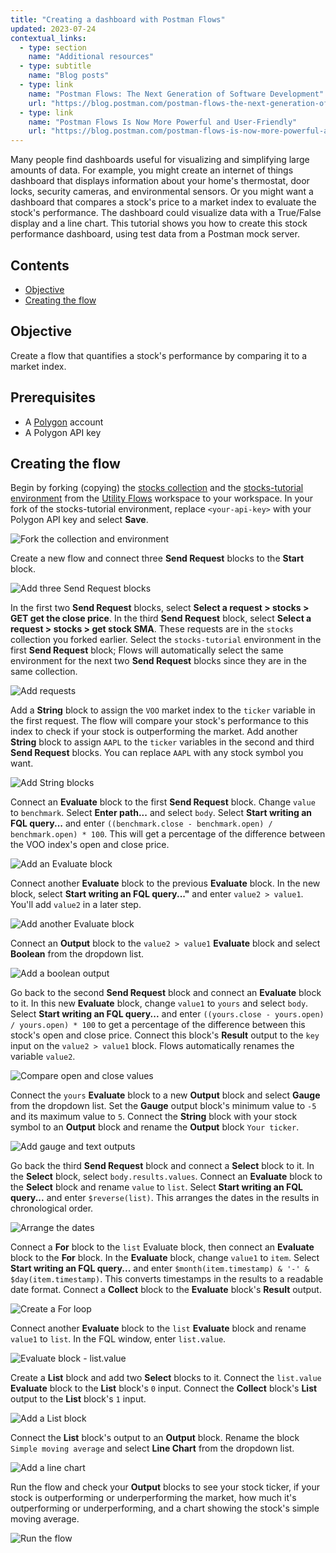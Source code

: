 ```yaml
---
title: "Creating a dashboard with Postman Flows"
updated: 2023-07-24
contextual_links:
  - type: section
    name: "Additional resources"
  - type: subtitle
    name: "Blog posts"
  - type: link
    name: "Postman Flows: The Next Generation of Software Development"
    url: "https://blog.postman.com/postman-flows-the-next-generation-of-software-development/"
  - type: link
    name: "Postman Flows Is Now More Powerful and User-Friendly"
    url: "https://blog.postman.com/postman-flows-is-now-more-powerful-and-user-friendly/"
---
```


Many people find dashboards useful for visualizing and simplifying large amounts of data. For example, you might create an internet of things dashboard that displays information about your home's thermostat, door locks, security cameras, and environmental sensors. Or you might want a dashboard that compares a stock's price to a market index to evaluate the stock's performance. The dashboard could visualize data with a True/False display and a line chart. This tutorial shows you how to create this stock performance dashboard, using test data from a Postman mock server.

## Contents

* [Objective](#objective)
* [Creating the flow](#creating-the-flow)

## Objective

Create a flow that quantifies a stock's performance by comparing it to a market index.

## Prerequisites

* A [Polygon](https://polygon.io/) account
* A Polygon API key

## Creating the flow

Begin by forking (copying) the [stocks collection](https://www.postman.com/postman/workspace/utility-flows/collection/23919558-b45b34a3-8289-42f2-98e5-df043c863ea1?action=share&creator=21580188) and the [stocks-tutorial environment](https://www.postman.com/postman/workspace/utility-flows/environment/21580188-07226525-53d7-40ca-b9d3-6cac35c39306) from the [Utility Flows](https://www.postman.com/postman/workspace/utility-flows/overview) workspace to your workspace. In your fork of the stocks-tutorial environment, replace `<your-api-key>` with your Polygon API key and select **Save**.

<img alt="Fork the collection and environment" src="https://assets.postman.com/postman-docs/v10/flows-tut-dash-start-v10.gif"/>

Create a new flow and connect three **Send Request** blocks to the **Start** block.

<img alt="Add three Send Request blocks" src="https://assets.postman.com/postman-docs/v10/flows-tut-db-3sends-v10.gif"/>

In the first two **Send Request** blocks, select **Select a request > stocks > GET get the close price**. In the third **Send Request** block, select **Select a request > stocks > get stock SMA**. These requests are in the `stocks` collection you forked earlier. Select the `stocks-tutorial` environment in the first **Send Request** block; Flows will automatically select the same environment for the next two **Send Request** blocks since they are in the same collection.

<img alt="Add requests" src="https://assets.postman.com/postman-docs/v10/flows-tut-db-add-requests-v10.gif"/>

Add a **String** block to assign the `VOO` market index to the `ticker` variable in the first request. The flow will compare your stock's performance to this index to check if your stock is outperforming the market. Add another **String** block to assign `AAPL` to the `ticker` variables in the second and third **Send Request** blocks. You can replace `AAPL` with any stock symbol you want.

<img alt="Add String blocks" src="https://assets.postman.com/postman-docs/v10/flows-tut-db-string-blocks-v10.gif"/>

Connect an **Evaluate** block to the first **Send Request** block. Change `value` to `benchmark`. Select **Enter path...** and select `body`. Select **Start writing an FQL query...** and enter `((benchmark.close - benchmark.open) / benchmark.open) * 100`. This will get a percentage of the difference between the VOO index's open and close price.

<img alt="Add an Evaluate block" src="https://assets.postman.com/postman-docs/v10/flows-tut-eval-benchmark-v10.gif"/>

Connect another **Evaluate** block to the previous **Evaluate** block. In the new block, select **Start writing an FQL query..."** and enter `value2 > value1`. You'll add `value2` in a later step.

<img alt="Add another Evaluate block" src="https://assets.postman.com/postman-docs/v10/flows-tut-db-eval-value1-v10.gif"/>

Connect an **Output** block to the `value2 > value1` **Evaluate** block and select **Boolean** from the dropdown list.

<img alt="Add a boolean output" src="https://assets.postman.com/postman-docs/v10/flows-tut-db-boolean-v10.gif"/>

Go back to the second **Send Request** block and connect an **Evaluate** block to it. In this new **Evaluate** block, change `value1` to `yours` and select `body`. Select **Start writing an FQL query...** and enter `((yours.close - yours.open) / yours.open) * 100` to get a percentage of the difference between this stock's open and close price. Connect this block's **Result** output to the `key` input on the `value2 > value1` block. Flows automatically renames the variable `value2`.

<img alt="Compare open and close values" src="https://assets.postman.com/postman-docs/v10/flows-tut-db-eval-value2-v10.gif"/>

Connect the `yours` **Evaluate** block to a new **Output** block and select **Gauge** from the dropdown list. Set the **Gauge** output block's minimum value to `-5` and its maximum value to `5`. Connect the **String** block with your stock symbol to an **Output** block and rename the **Output** block `Your ticker`.

<img alt="Add gauge and text outputs" src="https://assets.postman.com/postman-docs/v10/flows-tut-db-your-stock-ticker-v10.gif"/>

Go back the third **Send Request** block and connect a **Select** block to it. In the **Select** block, select `body.results.values`. Connect an **Evaluate** block to the **Select** block and rename `value` to `list`. Select **Start writing an FQL query...** and enter `$reverse(list)`. This arranges the dates in the results in chronological order.

<img alt="Arrange the dates" src="https://assets.postman.com/postman-docs/v10/flows-tut-db-eval-list-v10.gif"/>

Connect a **For** block to the `list` Evaluate block, then connect an **Evaluate** block to the **For** block. In the **Evaluate** block, change `value1` to `item`. Select **Start writing an FQL query...** and enter `$month(item.timestamp) & '-' & $day(item.timestamp)`. This converts timestamps in the results to a readable date format. Connect a **Collect** block to the **Evaluate** block's **Result** output.

<img alt="Create a For loop" src="https://assets.postman.com/postman-docs/v10/flows-tut-db-for-eval-collect-v10.gif"/>

Connect another **Evaluate** block to the `list` **Evaluate** block and rename `value1` to `list`. In the FQL window, enter `list.value`.

<img alt="Evaluate block - list.value" src="https://assets.postman.com/postman-docs/v10/flows-tut-db-eval-list-value-v10.gif"/>

Create a **List** block and add two **Select** blocks to it. Connect the `list.value` **Evaluate** block to the **List** block's `0` input. Connect the **Collect** block's **List** output to the **List** block's `1` input.

<img alt="Add a List block" src="https://assets.postman.com/postman-docs/v10/flows-tut-db-list-block-v10.gif"/>

Connect the **List** block's output to an **Output** block. Rename the block `Simple moving average` and select **Line Chart** from the dropdown list.

<img alt="Add a line chart" src="https://assets.postman.com/postman-docs/v10/flows-tut-db-line-chart-v10.gif"/>

Run the flow and check your **Output** blocks to see your stock ticker, if your stock is outperforming or underperforming the market, how much it's outperforming or underperforming, and a chart showing the stock's simple moving average.

<img alt="Run the flow" src="https://assets.postman.com/postman-docs/v10/flows-tut-db-run-v10.gif"/>
